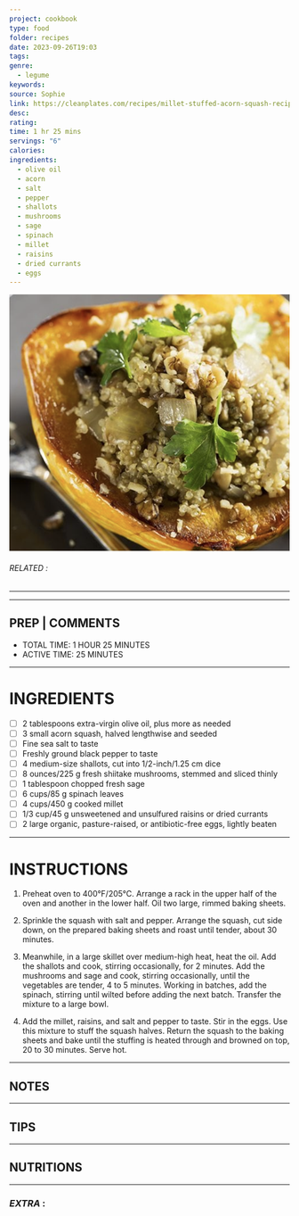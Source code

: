 ```yaml
---
project: cookbook
type: food
folder: recipes
date: 2023-09-26T19:03
tags: 
genre:
  - legume
keywords: 
source: Sophie
link: https://cleanplates.com/recipes/millet-stuffed-acorn-squash-recipe/?utm_medium=email
desc: 
rating: 
time: 1 hr 25 mins
servings: "6"
calories: 
ingredients:
  - olive oil
  - acorn
  - salt
  - pepper
  - shallots
  - mushrooms
  - sage
  - spinach
  - millet
  - raisins
  - dried currants
  - eggs
---
```


![IMAGE](image_406.png)

###### *RELATED* : 
---


---
## PREP | COMMENTS

- TOTAL TIME: 1 HOUR 25 MINUTES
- ACTIVE TIME: 25 MINUTES

---
# INGREDIENTS

- [ ] 2 tablespoons extra-virgin olive oil, plus more as needed
- [ ] 3 small acorn squash, halved lengthwise and seeded
- [ ] Fine sea salt to taste
- [ ] Freshly ground black pepper to taste
- [ ] 4 medium-size shallots, cut into 1/2-inch/1.25 cm dice
- [ ] 8 ounces/225 g fresh shiitake mushrooms, stemmed and sliced thinly
- [ ] 1 tablespoon chopped fresh sage
- [ ] 6 cups/85 g spinach leaves
- [ ] 4 cups/450 g cooked millet
- [ ] 1/3 cup/45 g unsweetened and unsulfured raisins or dried currants
- [ ] 2 large organic, pasture-raised, or antibiotic-free eggs, lightly beaten

---
# INSTRUCTIONS

1. Preheat oven to 400°F/205°C. Arrange a rack in the upper half of the oven and another in the lower half. Oil two large, rimmed baking sheets.
    
2. Sprinkle the squash with salt and pepper. Arrange the squash, cut side down, on the prepared baking sheets and roast until tender, about 30 minutes.
    
3. Meanwhile, in a large skillet over medium-high heat, heat the oil. Add the shallots and cook, stirring occasionally, for 2 minutes. Add the mushrooms and sage and cook, stirring occasionally, until the vegetables are tender, 4 to 5 minutes. Working in batches, add the spinach, stirring until wilted before adding the next batch. Transfer the mixture to a large bowl.
    
4. Add the millet, raisins, and salt and pepper to taste. Stir in the eggs. Use this mixture to stuff the squash halves. Return the squash to the baking sheets and bake until the stuffing is heated through and browned on top, 20 to 30 minutes. Serve hot.

---
## NOTES



---
## TIPS



---
## NUTRITIONS



---
### *EXTRA* :



